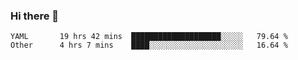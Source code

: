 ### Hi there 👋

<!--
**yeya24/yeya24** is a ✨ _special_ ✨ repository because its `README.md` (this file) appears on your GitHub profile.

Here are some ideas to get you started:

- 🔭 I’m currently working on ...
- 🌱 I’m currently learning ...
- 👯 I’m looking to collaborate on ...
- 🤔 I’m looking for help with ...
- 💬 Ask me about ...
- 📫 How to reach me: ...
- 😄 Pronouns: ...
- ⚡ Fun fact: ...
-->

<!--START_SECTION:waka-->

```text
YAML       19 hrs 42 mins  ████████████████████░░░░░   79.64 %
Other      4 hrs 7 mins    ████░░░░░░░░░░░░░░░░░░░░░   16.64 %
```

<!--END_SECTION:waka-->
